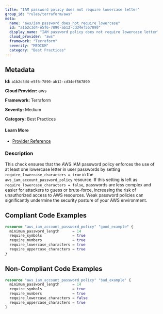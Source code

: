 ```yaml
---
title: "IAM password policy does not require lowercase letter"
group_id: "rules/terraform/aws"
meta:
  name: "aws/iam_password_does_not_require_lowercase"
  id: "a1b2c3d4-e5f6-7890-ab12-cd34ef567890"
  display_name: "IAM password policy does not require lowercase letter"
  cloud_provider: "aws"
  framework: "Terraform"
  severity: "MEDIUM"
  category: "Best Practices"
---
```

## Metadata

**Id:** `a1b2c3d4-e5f6-7890-ab12-cd34ef567890`

**Cloud Provider:** aws

**Framework:** Terraform

**Severity:** Medium

**Category:** Best Practices

#### Learn More

 - [Provider Reference](https://registry.terraform.io/providers/hashicorp/aws/latest/docs/resources/iam_account_password_policy#require_lowercase_characters)

### Description

 This check ensures that the AWS IAM password policy enforces the use of at least one lowercase letter in user passwords by setting `require_lowercase_characters = true` in the `aws_iam_account_password_policy` resource. If this setting is left as `require_lowercase_characters = false`, passwords are less complex and easier for attackers to guess or brute-force, increasing the risk of unauthorized access to AWS resources. Weak password policies can significantly undermine the security posture of your AWS environment.


## Compliant Code Examples
```terraform
resource "aws_iam_account_password_policy" "good_example" {
  minimum_password_length      = 14
  require_symbols              = true
  require_numbers              = true
  require_lowercase_characters = true
  require_uppercase_characters = true
}

```
## Non-Compliant Code Examples
```terraform
resource "aws_iam_account_password_policy" "bad_example" {
  minimum_password_length      = 14
  require_symbols              = true
  require_numbers              = true
  require_lowercase_characters = false
  require_uppercase_characters = true
}

```